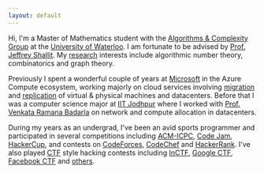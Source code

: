 ```yaml
---
layout: default
---
```


<div class="row just-text">
    <div class="jumbotron" style="background:none;">
    <p class="lead">
        Hi, I'm a Master of Mathematics student with the <a href="http://algcomp.uwaterloo.ca/">Algorithms & Complexity Group</a> at the <a href="https://uwaterloo.ca/">University of Waterloo</a>. I am fortunate to be advised by <a href="https://cs.uwaterloo.ca/~shallit/">Prof. Jeffrey Shallit</a>. My <a href="{{site.base_url}}/research/">research</a> interests include algorithmic number theory, combinatorics and graph theory.<br>
    </p>
    <p class="lead">
        Previously I spent a wonderful couple of years at <a href="https://microsoft.com/">Microsoft</a> in the Azure Compute ecosystem, working majorly on cloud services involving <a href="https://azure.microsoft.com/en-us/services/azure-migrate/">migration</a> and <a href="https://azure.microsoft.com/en-us/services/site-recovery/">replication</a> of virtual & physical machines and datacenters. Before that I was a computer science major at <a href="http://iitj.ac.in/">IIT Jodhpur</a> where I worked with <a href="https://iittp.ac.in/dr-venkata-ramana-badarla">Prof. Venkata Ramana Badarla</a> on network and compute allocation in datacenters.
    </p>
    <p class="lead">
        During my years as an undergrad, I've been an avid sports programmer and participated in several competitions including <a href="http://icpc.baylor.edu">ACM-ICPC</a>, <a href="https://codingcompetitions.withgoogle.com/codejam">Code Jam</a>, <a href="https://www.facebook.com/hackercup/contest">HackerCup</a>, and contests on <a href="https://codeforces.com/">CodeForces</a>, <a href="">CodeChef</a> and <a href="">HackerRank</a>. I've also played <a href="https://ctftime.org/ctf-wtf/">CTF</a> style hacking contests including <a href="https://inctf.in/">InCTF</a>, <a href="https://capturetheflag.withgoogle.com/">Google CTF</a>, <a href="https://fbctf.com/">Facebook CTF</a> and <a href="https://ctftime.org/event/list/">others</a>.
    </p>
    </div>
</div>
